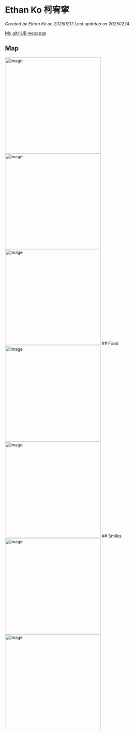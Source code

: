 # Ethan Ko 柯宥寧

*Created by Ethan Ko on 20250217 Last updated on 20250224*

[My gitHUB webapge]((https://ethanko0205.github.io/))


## Map
<img width="316" alt="image" src="https://i.ytimg.com/vi/_GiB2WWrPMg/hq720.jpg?sqp=-oaymwEhCK4FEIIDSFryq4qpAxMIARUAAAAAGAElAADIQj0AgKJD&rs=AOn4CLAcejQnGB0lJvMMw_WSVvDnejn--Q" />
<img width="316" alt="image" src="https://www.nccu.edu.tw/var/file/0/1000/pictures/74/part_14560_9552802_16023.jpg" />
<img width="316" alt="image" src="https://bizweb.dktcdn.net/100/180/874/files/nycu-2.jpg?v=1665045510670" />
## Food
<img width="316" alt="image" src="https://promova.com/content/small_italian_food_words_26076fb3f5.png" />
<img width="316" alt="image" src="https://japan-food-guide-prod.s3.ap-northeast-1.amazonaws.com/uploads/article/cover_image/000/000/007/84a54ff0d5428323f4b35273d74e43d08e7cb2e5fe0d763ea0b74715681d21b2/eye_catch_sushi.jpg?1734062190" />
## Smiles
<img width="316" alt="image" src="https://m.media-amazon.com/images/I/71vSa3qzCIL._AC_UF1000,1000_QL80_.jpg" />
<img width="316" alt="image" src="https://www.susla.edu/assets/susla/images/MathmaticsImage.jpeg" />
